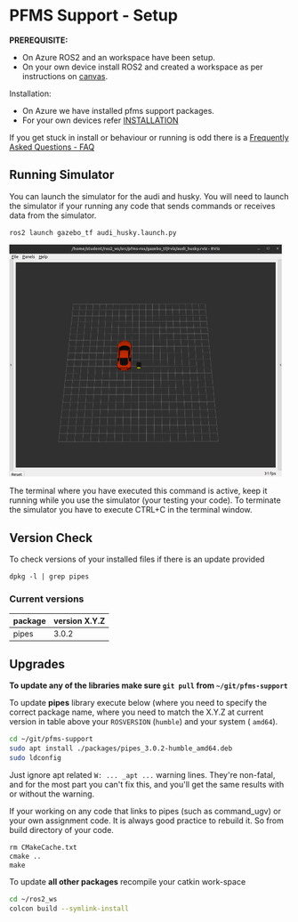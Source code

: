 

PFMS Support - Setup
=========================

**PREREQUISITE:** 

- On Azure ROS2 and an workspace have been setup. 
- On your own device install ROS2 and created a workspace as per instructions on [canvas](https://canvas.uts.edu.au/courses/30581/pages/customising-linux-install-for-pfms?wrap=1).

Installation:

- On Azure we have installed pfms support packages. 
- For your own devices refer [INSTALLATION](INSTALLATION.md)

If you get stuck in install or behaviour or running is odd there is a [Frequently Asked Questions - FAQ](./FAQ.md)

## Running Simulator

You can launch the simulator for the audi and husky. You will need to launch the simulator if your running any code that sends commands or receives data from the simulator. 

```
ros2 launch gazebo_tf audi_husky.launch.py
```
<img src="./images/rviz_audi_husky.png" alt="rviz_audi_husky" style="zoom:50%;" />

The terminal where you have executed this command is active, keep it running while you use the simulator (your testing your code). To terminate the simulator you have to execute CTRL+C in the terminal window.

Version Check
-------------------------

To check versions of your installed files if there is an update provided

```
dpkg -l | grep pipes
```

### Current versions

| package | version  X.Y.Z |
| ------- | -------------- |
| pipes   | 3.0.2          |

## Upgrades

**To update any of the libraries make sure `git pull` from `~/git/pfms-support`**

To update **pipes** library execute below (where you need to specify the correct package name, where you need to match the X.Y.Z at current version in table above your `ROSVERSION` (`humble`) and your system ( `amd64`). 

```bash
cd ~/git/pfms-support
sudo apt install ./packages/pipes_3.0.2-humble_amd64.deb
sudo ldconfig
```

Just ignore apt related `W: ... _apt ...` warning lines. They're non-fatal, and for the most part you can't fix this, and you'll get the same results with or without the warning.

If your working on any code that links to pipes (such as command_ugv) or your own assignment code. It is always good practice to rebuild it. So from build directory of your code.

```
rm CMakeCache.txt
cmake ..
make
```

To update **all other packages** recompile your catkin work-space

```bash
cd ~/ros2_ws
colcon build --symlink-install
```
